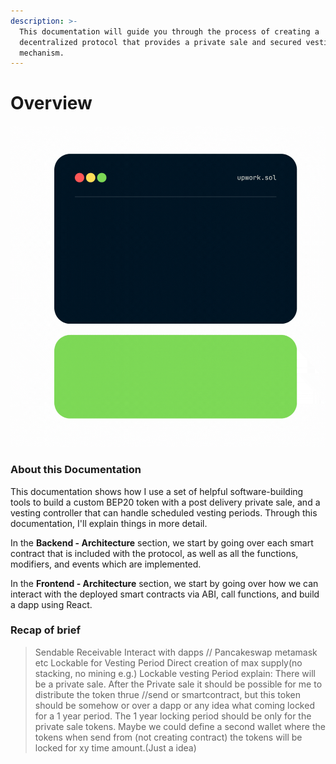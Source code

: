 ```yaml
---
description: >-
  This documentation will guide you through the process of creating a
  decentralized protocol that provides a private sale and secured vesting
  mechanism.
---
```


# Overview

![](.gitbook/assets/homeHero.gif)

### About this Documentation

This documentation shows how I use a set of helpful software-building tools to build a custom BEP20 token with a post delivery private sale, and a vesting controller that can handle scheduled vesting periods. Through this documentation, I'll explain things in more detail.

In the **Backend - Architecture** section, we start by going over each smart contract that is included with the protocol, as well as all the functions, modifiers, and events which are implemented.

In the **Frontend - Architecture** section, we start by going over how we can interact with the deployed smart contracts via ABI, call functions, and build a dapp using React.

### Recap of brief

> Sendable Receivable Interact with dapps // Pancakeswap metamask etc Lockable for Vesting Period Direct creation of max supply(no stacking, no mining e.g.) Lockable vesting Period explain: There will be a private sale. After the Private sale it should be possible for me to distribute the token thrue //send or smartcontract, but this token should be somehow or over a dapp or any idea what coming locked for a 1 year period. The 1 year locking period should be only for the private sale tokens. Maybe we could define a second wallet where the tokens when send from (not creating contract) the tokens will be locked for xy time amount.(Just a idea)
